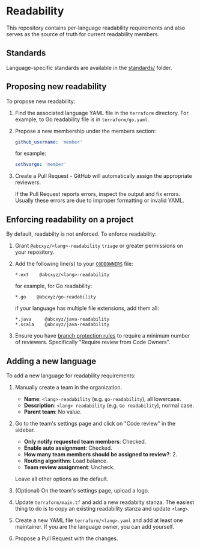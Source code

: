# Readability

This repository contains per-language readability requirements and also serves
as the source of truth for current readability members.


## Standards

Language-specific standards are available in the [standards/](standards) folder.


## Proposing new readability

To propose new readability:

1.  Find the associated language YAML file in the `terraform` directory. For
    example, to Go readability file is in `terraform/go.yaml`.

1.  Propose a new membership under the members section:

    ```yaml
    github_username: 'member'
    ```

    for example:

    ```yaml
    sethvargo: 'member'
    ```

1.  Create a Pull Request - GitHub will automatically assign the appropriate
    reviewers.

    If the Pull Request reports errors, inspect the output and fix errors.
    Usually these errors are due to improper formatting or invalid YAML.


## Enforcing readability on a project

By default, readabilty is not enforced. To enforce readability:

1.  Grant `@abcxyz/<lang>-readability` `triage` or greater permissions on your
    repository.

1.  Add the following line(s) to your [`CODEOWNERS`][codeowners] file:

    ```text
    *.ext    @abcxyz/<lang>-readability
    ```

    for example, for Go readability:

    ```text
    *.go    @abcxyz/go-readability
    ```

    if your language has multiple file extensions, add them all:

    ```text
    *.java     @abcxyz/java-readability
    *.scala    @abcxyz/java-readability
    ```

1.  Ensure you have [branch protection rules][branch-protection-rules] to
    require a minimum number of reviewers. Specifically "Require review from
    Code Owners".


## Adding a new language

To add a new language for readability requirements:

1.  Manually create a team in the organization.

    - **Name**: `<lang>-readability` (e.g. `go-readability`), all lowercase.
    - **Description**: `<lang> readability` (e.g. `Go readability`), normal case.
    - **Parent team**: No value.

1.  Go to the team's settings page and click on "Code review" in the sidebar.

    - **Only notify requested team members**: Checked.
    - **Enable auto assignment**: Checked.
    - **How many team members should be assigned to review?**: 2.
    - **Routing algorithm**: Load balance.
    - **Team review assignment**: Uncheck.

    Leave all other options as the default.

1.  (Optional) On the team's settings page, upload a logo.

1.  Update `terraform/main.tf` and add a new readabilty stanza. The easiest
    thing to do is to copy an existing readability stanza and update `<lang>`.

1.  Create a new YAML file `terraform/<lang>.yaml` and add at least one
    maintainer. If you are the language owner, you can add yourself.

1.  Propose a Pull Request with the changes.

[codeowners]: https://docs.github.com/en/repositories/managing-your-repositorys-settings-and-features/customizing-your-repository/about-code-owners
[branch-protection-rules]: https://docs.github.com/en/repositories/configuring-branches-and-merges-in-your-repository/defining-the-mergeability-of-pull-requests/managing-a-branch-protection-rule
